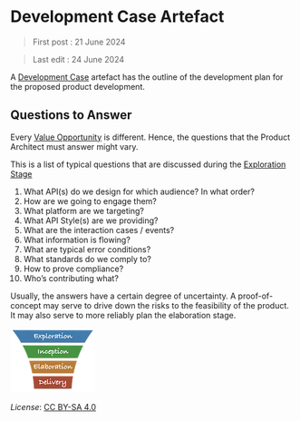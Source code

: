 # Development Case Artefact

> First post : 21 June 2024

> Last edit : 24 June 2024

A [Development Case](/Artefacts/dev-case.md) artefact has the outline of the development plan for the proposed product development.

## Questions to Answer
Every [Value Opportunity][oppo] is different. Hence, the questions that the Product Architect must answer might vary. 

This is a list of typical questions that are discussed during the [Exploration Stage][expl]
1. What API(s) do we design for which audience? In what order?
2. How are we going to engage them?
3. What platform are we targeting?
4. What API Style(s) are we providing?
5. What are the interaction cases / events?
6. What information is flowing?
7. What are typical error conditions?
8. What standards do we comply to?
9. How to prove compliance?
10. Who’s contributing what?

Usually, the answers have a certain degree of uncertainty. A proof-of-concept may serve to drive down the risks to the feasibility of the product. It may also serve to more reliably plan the elaboration stage. 

[<img src="/images/leanupLogo s.png" alt="drawing" class="center" width="150"/>](/Artefacts/overview.md)

*License*: [CC BY-SA 4.0](https://creativecommons.org/licenses/by-sa/4.0/deed.en)

[oppo]: /Artefacts/val-oppo.md
[expl]: /Stages/exploration.md